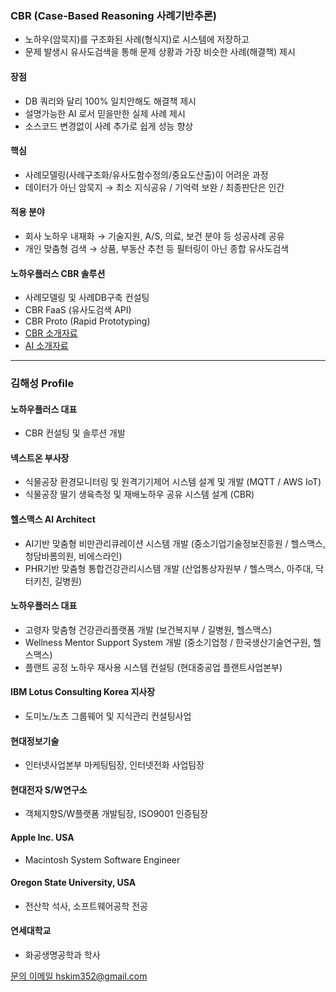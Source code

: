 ### CBR (Case-Based Reasoning 사례기반추론)
- 노하우(암묵지)를 구조화된 사례(형식지)로 시스템에 저장하고
- 문제 발생시 유사도검색을 통해 문제 상황과 가장 비슷한 사례(해결책) 제시
#### 장점
- DB 쿼리와 달리 100% 일치안해도 해결책 제시
- 설명가능한 AI 로서 믿을만한 실제 사례 제시
- 소스코드 변경없이 사례 추가로 쉽게 성능 향상
#### 핵심
- 사례모델링(사례구조화/유사도함수정의/중요도산출)이 어려운 과정
- 데이터가 아닌 암묵지 → 최소 지식공유 / 기억력 보완 / 최종판단은 인간
#### 적용 분야
- 회사 노하우 내재화 → 기술지원, A/S, 의료, 보건 분야 등 성공사례 공유
- 개인 맞춤형 검색 →  상품, 부동산 추천 등 필터링이 아닌 종합 유사도검색
#### 노하우플러스 CBR 솔루션
- 사례모델링 및 사례DB구축 컨설팅
- CBR FaaS (유사도검색 API)
- CBR Proto (Rapid Prototyping)
- [CBR 소개자료](/cbr-intro-v7.1.pdf)
- [AI 소개자료](/ai-intro-v4.1.pdf)
  
---
### 김해성 Profile
#### 노하우플러스 대표
- CBR 컨설팅 및 솔루션 개발
#### 넥스트온 부사장
- 식물공장 환경모니터링 및 원격기기제어 시스템 설계 및 개발 (MQTT / AWS IoT)
- 식물공장 딸기 생육측정 및 재배노하우 공유 시스템 설계 (CBR)
#### 헬스맥스 AI Architect
- AI기반 맞춤형 비만관리큐레이션 시스템 개발 (중소기업기술정보진흥원 / 헬스맥스, 청담바롬의원, 비에스라인)
- PHR기반 맞춤형 통합건강관리시스템 개발 (산업통상자원부 / 헬스맥스, 아주대, 닥터키친, 길병원)
#### 노하우플러스 대표
- 고령자 맞춤형 건강관리플랫폼 개발 (보건복지부 / 길병원, 헬스맥스)
- Wellness Mentor Support System 개발 (중소기업청 / 한국생산기술연구원, 헬스맥스)
- 플랜트 공정 노하우 재사용 시스템 컨설팅 (현대중공업 플랜트사업본부)
#### IBM Lotus Consulting Korea 지사장
- 도미노/노츠 그룹웨어 및 지식관리 컨설팅사업
#### 현대정보기술
- 인터넷사업본부 마케팅팀장, 인터넷전화 사업팀장
#### 현대전자 S/W연구소
- 객체지향S/W플랫폼 개발팀장, ISO9001 인증팀장
#### Apple Inc. USA
- Macintosh System Software Engineer
#### Oregon State University, USA
- 전산학 석사, 소프트웨어공학 전공
#### 연세대학교
- 화공생명공학과 학사

[문의 이메일 hskim352@gmail.com](mailto:hskim352@gmail.com)
